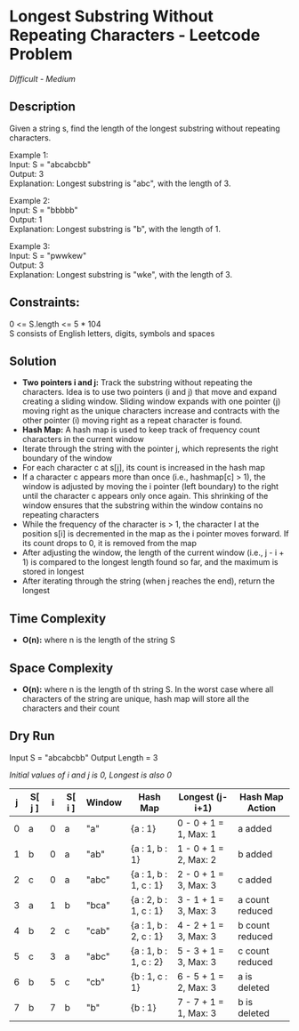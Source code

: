 # Longest Substring Without Repeating Characters - Leetcode Problem  
*Difficult - Medium*  

## Description
Given a string s, find the length of the longest substring without repeating characters.

Example 1:  
Input: S = "abcabcbb"  
Output: 3  
Explanation: Longest substring is "abc", with the length of 3.  

Example 2:  
Input: S = "bbbbb"  
Output: 1  
Explanation: Longest substring is "b", with the length of 1.  

Example 3:  
Input: S = "pwwkew"  
Output: 3  
Explanation: Longest substring is "wke", with the length of 3.  

## Constraints:  
0 <= S.length <= 5 * 104  
S consists of English letters, digits, symbols and spaces  

## Solution
* **Two pointers i and j:** Track the substring without repeating the characters. Idea is to use two pointers (i and j) that move and expand creating a sliding window. Sliding window expands with one pointer (j) moving right as the unique characters increase and contracts with the other pointer (i) moving right as a repeat character is found.
* **Hash Map:** A hash map is used to keep track of frequency count characters in the current window
* Iterate through the string with the pointer j, which represents the right boundary of the window
* For each character c at s[j], its count is increased in the hash map
* If a character c appears more than once (i.e., hashmap[c] > 1), the window is adjusted by moving the i pointer (left boundary) to the right until the character c appears only once again. This shrinking of the window ensures that the substring within the window contains no repeating characters
* While the frequency of the character is > 1, the character l at the position s[i] is decremented in the map as the i pointer moves forward. If its count drops to 0, it is removed from the map
* After adjusting the window, the length of the current window (i.e., j - i + 1) is compared to the longest length found so far, and the maximum is stored in longest
* After iterating through the string (when j reaches the end), return the longest

## Time Complexity
* **O(n):** where n is the length of the string S

## Space Complexity
* **O(n):** where n is the length of th string S. In the worst case where all characters of the string  are unique, hash map will store all the characters and their count  

## Dry Run
Input S = "abcabcbb"
Output Length = 3

*Initial values of i and j is 0, Longest is also 0*

|   j   |   S[ j ]   |   i   |   S[ i ]   | Window |        Hash Map        |     Longest (j-i+1)     | Hash Map Action  |
| ----- | ---------- | ----- | ---------- | ------ | ---------------------- | ----------------------- | ---------------- |
|   0   |      a     |   0   |      a     | "a"    | {a : 1}                | 0 - 0 + 1 = 1, Max: 1   | a added          |
|   1   |      b     |   0   |      a     | "ab"   | {a : 1, b : 1}         | 1 - 0 + 1 = 2, Max: 2   | b added          |
|   2   |      c     |   0   |      a     | "abc"  | {a : 1, b : 1, c : 1}  | 2 - 0 + 1 = 3, Max: 3   | c added          |
|   3   |      a     |   1   |      b     | "bca"  | {a : 2, b : 1, c : 1}  | 3 - 1 + 1 = 3, Max: 3   | a count reduced  |
|   4   |      b     |   2   |      c     | "cab"  | {a : 1, b : 2, c : 1}  | 4 - 2 + 1 = 3, Max: 3   | b count reduced  |
|   5   |      c     |   3   |      a     | "abc"  | {a : 1, b : 1, c : 2}  | 5 - 3 + 1 = 3, Max: 3   | c count reduced  |
|   6   |      b     |   5   |      c     | "cb"   | {b : 1, c : 1}         | 6 - 5 + 1 = 2, Max: 3   | a is deleted     |
|   7   |      b     |   7   |      b     | "b"    | {b : 1}                | 7 - 7 + 1 = 1, Max: 3   | b is deleted     |